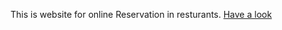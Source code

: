 This is website for online Reservation in resturants.
[Have a look](https://lalaavipsha.github.io/Adare-restuarent./)
